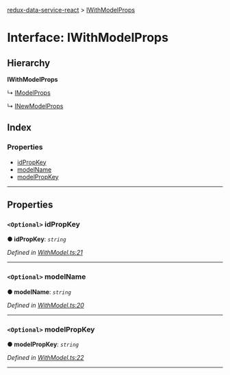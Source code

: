 [redux-data-service-react](../README.md) > [IWithModelProps](../interfaces/iwithmodelprops.md)

# Interface: IWithModelProps

## Hierarchy

**IWithModelProps**

↳  [IModelProps](imodelprops.md)

↳  [INewModelProps](inewmodelprops.md)

## Index

### Properties

* [idPropKey](iwithmodelprops.md#idpropkey)
* [modelName](iwithmodelprops.md#modelname)
* [modelPropKey](iwithmodelprops.md#modelpropkey)

---

## Properties

<a id="idpropkey"></a>

### `<Optional>` idPropKey

**● idPropKey**: *`string`*

*Defined in [WithModel.ts:21](https://github.com/Rediker-Software/redux-data-service-react/blob/fea63e6/src/WithModel.ts#L21)*

___
<a id="modelname"></a>

### `<Optional>` modelName

**● modelName**: *`string`*

*Defined in [WithModel.ts:20](https://github.com/Rediker-Software/redux-data-service-react/blob/fea63e6/src/WithModel.ts#L20)*

___
<a id="modelpropkey"></a>

### `<Optional>` modelPropKey

**● modelPropKey**: *`string`*

*Defined in [WithModel.ts:22](https://github.com/Rediker-Software/redux-data-service-react/blob/fea63e6/src/WithModel.ts#L22)*

___

